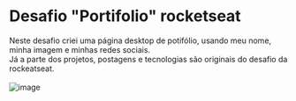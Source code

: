 # Desafio "Portifolio" rocketseat

Neste desafio criei uma página desktop de potifólio, usando meu nome, minha imagem e minhas redes sociais.<br>
Já a parte dos projetos, postagens e tecnologias são originais do desafio da rockeatseat. 
<br><br>
![image](https://github.com/Scobin12/desafio_portifolio_rocketseat/assets/57958764/71dd6f47-3b4b-484f-a053-867b8f3f16ab)
